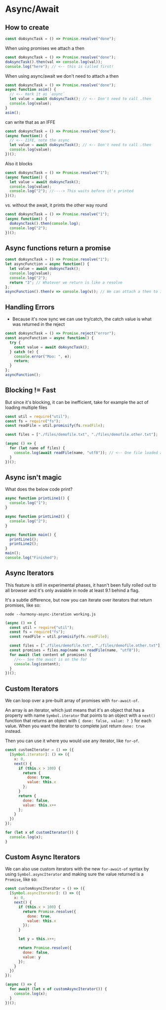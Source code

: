 # Async/Await

## How to create

```js
const doAsyncTask = () => Promise.resolve("done");
```

When using promises we attach a then

```js
const doAsyncTask = () => Promise.resolve("done");
doAsyncTask().then(val => console.log(val));
console.log("here"); // <-- this is called first!
```

When using async/await we don't need to attach a then

```js
const doAsyncTask = () => Promise.resolve("done");
async function asim() {
  // <-- mark it as `async`
  let value = await doAsyncTask(); // <-- Don't need to call .then
  console.log(value);
}
asim();
```

can write that as an IFFE

```js
const doAsyncTask = () => Promise.resolve("done");
(async function() {
  // <-- IIFE, note the async
  let value = await doAsyncTask(); // <-- Don't need to call .then
  console.log(value);
})();
```

Also it blocks

```js
const doAsyncTask = () => Promise.resolve("1");
(async function() {
  let value = await doAsyncTask();
  console.log(value);
  console.log("2"); //----> This waits before it's printed
})();
```

vs. without the await, it prints the other way round

```js
const doAsyncTask = () => Promise.resolve("1");
(async function() {
  doAsyncTask().then(console.log);
  console.log("2");
})();
```

## Async functions return a promise

```js
const doAsyncTask = () => Promise.resolve("1");
let asyncFunction = async function() {
  let value = await doAsyncTask();
  console.log(value);
  console.log("2");
  return "3"; // Whatever we return is like a resolve
};
asyncFunction().then(v => console.log(v)); // We can attach a then to it
```

## Handling Errors

- Because it's now sync we can use try/catch, the catch value is what was returned in the reject

```js
const doAsyncTask = () => Promise.reject("error");
const asyncFunction = async function() {
  try {
    const value = await doAsyncTask();
  } catch (e) {
    console.error("Moo: ", e);
    return;
  }
};
asyncFunction();
```

<!-- 🤔🤔🤔🤔🤔 QUIZ 1 🤔🤔🤔🤔🤔 -->

## Blocking != Fast

But since it's blocking, it can be inefficient, take for example the act of loading multiple files

```js
const util = require("util");
const fs = require("fs");
const readFile = util.promisify(fs.readFile);

const files = ["./files/demofile.txt", "./files/demofile.other.txt"];

(async () => {
  for (let name of files) {
    console.log(await readFile(name, "utf8")); // <-- One file loaded at a time, instead of all files at once
  }
})();
```

## Async isn't magic

What does the below code print?

```js
async function printLine1() {
  console.log("1");
}

async function printLine2() {
  console.log("2");
}

async function main() {
  printLine1();
  printLine2();
}
main();
console.log("Finished");
```

## Async Iterators

This feature is still in experimental phases, it hasn't been fully rolled out to all browser and it's only avaiable in node at least 9.1 behind a flag.

It's a subtle difference, but now you can iterate over iterators that return promises, like so:

`node --harmony-async-iteration working.js`

```js
(async () => {
  const util = require("util");
  const fs = require("fs");
  const readFile = util.promisify(fs.readFile);

  const files = ["./files/demofile.txt", "./files/demofile.other.txt"];
  const promises = files.map(name => readFile(name, "utf8"));
  for await (let content of promises) {
    //<-- See the await is on the for
    console.log(content);
  }
})();
```

## Custom Iterators

We can loop over a pre-built array of promises with `for-await-of`.

An array is an iterator, which just means that it's an object that has a property with name `Symbol.iterator` that points to an object with a `next()` function that returns an object with `{ done: false, value: ? }` for each value. When you want the iterator to complete just return `done: true` instead.

Then you can use it where you would use any iterator, like `for-of`.

```js
const customIterator = () => ({
  [Symbol.iterator]: () => ({
    x: 0,
    next() {
      if (this.x > 100) {
        return {
          done: true,
          value: this.x
        };
      }
      return {
        done: false,
        value: this.x++
      };
    }
  })
});

for (let x of customIterator()) {
  console.log(x);
}
```

## Custom Async Iterators

We can also use custom iterators with the new `for-await-of` syntax by using `Symbol.asyncIterator` and making sure the value returned is a `Promise`, like so:

```js
const customAsyncIterator = () => ({
  [Symbol.asyncIterator]: () => ({
    x: 0,
    next() {
      if (this.x > 100) {
        return Promise.resolve({
          done: true,
          value: this.x
        });
      }

      let y = this.x++;

      return Promise.resolve({
        done: false,
        value: y
      });
    }
  })
});

(async () => {
  for await (let x of customAsyncIterator()) {
    console.log(x);
  }
})();
```

<!-- 🤔🤔🤔🤔🤔 QUIZ 2 🤔🤔🤔🤔🤔 -->
